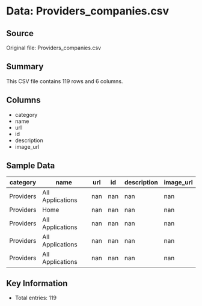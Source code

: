 # Data: Providers_companies.csv

## Source
Original file: Providers_companies.csv

## Summary
This CSV file contains 119 rows and 6 columns.

## Columns
- category
- name
- url
- id
- description
- image_url

## Sample Data
| category | name | url | id | description | image_url |
| --- | --- | --- | --- | --- | --- |
| Providers | All Applications | nan | nan | nan | nan |
| Providers | Home | nan | nan | nan | nan |
| Providers | All Applications | nan | nan | nan | nan |
| Providers | All Applications | nan | nan | nan | nan |
| Providers | All Applications | nan | nan | nan | nan |


## Key Information
- Total entries: 119
